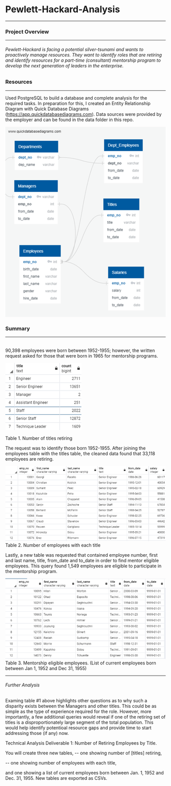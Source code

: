 # Pewlett-Hackard-Analysis
------
### Project Overview
---
###### Pewlett-Hackard is facing a potential silver-tsunami and wants to proactively manage resources.  They want to identify roles that are retiring and identify resources for a part-time (consultant) mentorship program to develop the next generation of leaders in the enterprise.

### Resources
---
Used PostgreSQL to build a database and complete analysis for the required tasks.  In preparation for this, I created an Entity Relationship Diagram with Quick Database Diagrams (https://app.quickdatabasediagrams.com).  Data sources were provided by the employer and can be found in the data folder in this repo.

![EmployeeDB](https://github.com/TrentBrunson/Pewlett-Hackard-Analysis/blob/master/EmployeeDB.png)

### Summary
---
######
90,398 employees were born between 1952-1955; however, the written request asked for those that were born in 1965 for mentorship programs.

![Titles Retiring](https://github.com/TrentBrunson/Pewlett-Hackard-Analysis/blob/master/Titles_retiring.png)

Table 1. Number of titles retiring

The request was to identify those born 1952-1955.  After joining the employees table with the titles table, the cleaned data found that 33,118 employees are retiring.

![Emp_by_title](https://github.com/TrentBrunson/Pewlett-Hackard-Analysis/blob/master/Retiring_Emp.png)  
Table 2. Number of employees with each title

Lastly, a new table was requested that contained employee number, first and last name, title, from_date and to_date in order to find mentor eligible employees.  This query found
1,549 employees are eligible to participate in the mentorship program.

![Mentors](https://github.com/TrentBrunson/Pewlett-Hackard-Analysis/blob/master/Mentorship.png)  
Table 3. Mentorship eligible employees.  (List of current employees born between Jan 1, 1952 and Dec 31, 1955)

---

###### Further Analysis

Examing table #1 above highlights other questions as to why such a disparity exists between the Managers and other titles.  This could be as simple as the type of experience required for the role.  However, more importantly, a few additional queries would reveal if one of the retiring set of titles is a disproportionately large segment of the total population.  This would help identify potentioal resource gaps and provide time to start addressing those (if any) now.

Technical Analysis Deliverable 1: Number of Retiring Employees by Title. 

You will create three new tables, 
-- one showing number of [titles] retiring, 

-- one showing number of employees with each title, 

and one showing a list of current employees born between Jan. 1, 1952 and Dec. 31, 1955. New tables are exported as CSVs.
